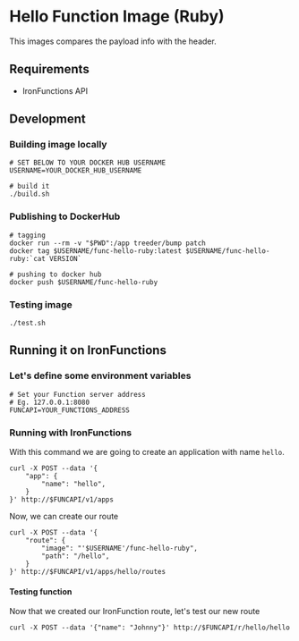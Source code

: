 # Hello Function Image (Ruby)

This images compares the payload info with the header.

## Requirements

- IronFunctions API

## Development

### Building image locally

```
# SET BELOW TO YOUR DOCKER HUB USERNAME
USERNAME=YOUR_DOCKER_HUB_USERNAME

# build it
./build.sh
```

### Publishing to DockerHub

```
# tagging
docker run --rm -v "$PWD":/app treeder/bump patch
docker tag $USERNAME/func-hello-ruby:latest $USERNAME/func-hello-ruby:`cat VERSION`

# pushing to docker hub
docker push $USERNAME/func-hello-ruby
```

### Testing image

```
./test.sh
```

## Running it on IronFunctions

### Let's define some environment variables

```
# Set your Function server address
# Eg. 127.0.0.1:8080
FUNCAPI=YOUR_FUNCTIONS_ADDRESS
```

### Running with IronFunctions

With this command we are going to create an application with name `hello`.

```
curl -X POST --data '{
    "app": {
        "name": "hello",
    }
}' http://$FUNCAPI/v1/apps
```

Now, we can create our route

```
curl -X POST --data '{
    "route": {
        "image": "'$USERNAME'/func-hello-ruby",
        "path": "/hello",
    }
}' http://$FUNCAPI/v1/apps/hello/routes
```

#### Testing function

Now that we created our IronFunction route, let's test our new route

```
curl -X POST --data '{"name": "Johnny"}' http://$FUNCAPI/r/hello/hello
```
